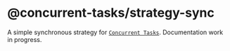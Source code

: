 # @concurrent-tasks/strategy-sync

A simple synchronous strategy for [`Concurrent Tasks`](https://github.com/samrith-s/concurrent-tasks). Documentation work in progress.
